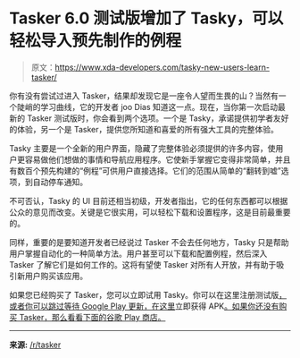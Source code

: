 # Tasker 6.0 测试版增加了 Tasky，可以轻松导入预先制作的例程

> 原文：<https://www.xda-developers.com/tasky-new-users-learn-tasker/>

你有没有尝试过进入 Tasker，结果却发现它是一座令人望而生畏的山？当然有一个陡峭的学习曲线，它的开发者 joo Dias 知道这一点。现在，当你第一次启动最新的 Tasker 测试版时，你会看到两个选项。一个是 Tasky，承诺提供初学者友好的体验，另一个是 Tasker，提供您所知道和喜爱的所有强大工具的完整体验。

Tasky 主要是一个全新的用户界面，隐藏了完整体验必须提供的许多内容，使用户更容易做他们想做的事情和导航应用程序。它使新手掌握它变得非常简单，并且有数百个预先构建的“例程”可供用户直接选择。它们的范围从简单的“翻转到嘘”选项，到自动停车通知。

不可否认，Tasky 的 UI 目前还相当初级，开发者指出，它的任何东西都可以根据公众的意见而改变。关键是它很实用，可以轻松下载和设置程序，这是目前最重要的。

同样，重要的是要知道开发者已经说过 Tasker 不会去任何地方，Tasky 只是帮助用户掌握自动化的一种简单方法。用户甚至可以下载和配置例程，然后深入 Tasker 了解它们是如何工作的。这将有望使 Tasker 对所有人开放，并有助于吸引新用户购买该应用。

如果您已经购买了 Tasker，您可以立即试用 Tasky。你可以在这里注册测试版[，或者你可以跳过等待 Google Play 更新，在这里](https://joaoapps.com/beta-testing/)立即获得 APK[。如果你还没有购买 Tasker，那么看看下面的谷歌 Play 商店。](https://www.dropbox.com/s/ulkf6ragfrq8qpc/Tasker.30.apk?dl=0)

* * *

**来源:** [/r/tasker](https://www.reddit.com/r/tasker/comments/tjenux/dev_tasker_600beta_tasky_tasker_made_easy/)